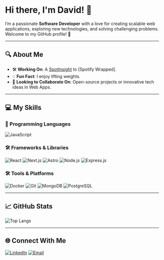 # Hi there, I'm David! 👋

I’m a passionate **Software Developer** with a love for creating scalable web applications, exploring new technologies, and solving challenging problems. Welcome to my GitHub profile! 🚀

---

## 🔍 About Me
- 🛠️ **Working On**: A [SpotInsight](https://github.com/DavidGD616/spotinsight) to [Spotify Wrapped].
- 💡 **Fun Fact**: I enjoy lifting weights.
- 🎯 **Looking to Collaborate On**: Open-source projects or innovative tech ideas in Web Apps.

---

## 💻 My Skills

### 🚀 Programming Languages
![JavaScript](https://img.shields.io/badge/JavaScript-000000?style=for-the-badge&logo=javascript)

### 🛠️ Frameworks & Libraries
![React](https://img.shields.io/badge/React-000000?style=for-the-badge&logo=react)
![Next.js](https://img.shields.io/badge/Next.js-000000?style=for-the-badge&logo=nextdotjs)
![Astro](https://img.shields.io/badge/Astro-000000?style=for-the-badge&logo=astro)
![Node.js](https://img.shields.io/badge/Node.js-000000?style=for-the-badge&logo=nodedotjs)
![Express.js](https://img.shields.io/badge/Express.js-000000?style=for-the-badge&logo=express)

### 🛠️ Tools & Platforms
![Docker](https://img.shields.io/badge/Docker-000000?style=for-the-badge&logo=docker)
![Git](https://img.shields.io/badge/Git-000000?style=for-the-badge&logo=git)
![MongoDB](https://img.shields.io/badge/MongoDB-000000?style=for-the-badge&logo=mongodb)
![PostgreSQL](https://img.shields.io/badge/PostgreSQL-000000?style=for-the-badge&logo=postgresql)

---

## 📈 GitHub Stats
![Top Langs](https://github-readme-stats.vercel.app/api/top-langs/?username=DavidGD616&layout=compact&theme=radical)

---

## 🌐 Connect With Me
[![LinkedIn](https://img.shields.io/badge/LinkedIn-Profile-blue)]([https://www.linkedin.com/in/your-linkedin/](https://www.linkedin.com/in/david-guerrerodiaz/))
[![Email](https://img.shields.io/badge/Email-your.email@example.com-ff69b4)](mailto:David.GuerreroD@protonmail.com)

